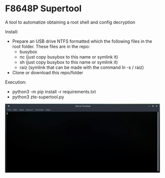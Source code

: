 # F8648P Supertool

A tool to automatize obtaining a root shell and config decryption

Install:
- Prepare an USB drive NTFS formatted which the following files in the root folder. These files are in the repo:
    - busybox
    - nc (just copy busybox to this name or symlink it)
    - sh (just copy busybox to this name or symlink it)
    - raiz (symlink that can be made with the command ln -s / raiz)
- Clone or download this repo/folder

Execution:
- python3 -m pip install -r requirements.txt
- python3 zte-supertool.py

![demo](demo.gif)



